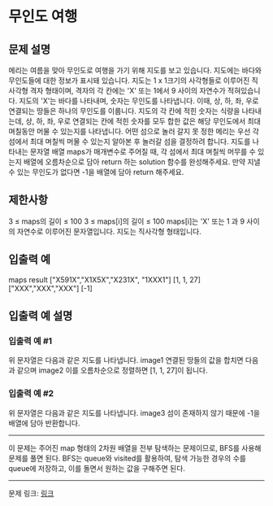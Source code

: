 # 무인도 여행
## 문제 설명

메리는 여름을 맞아 무인도로 여행을 가기 위해 지도를 보고 있습니다. 지도에는 바다와 무인도들에 대한 정보가 표시돼 있습니다. 지도는 1 x 1크기의 사각형들로 이루어진 직사각형 격자 형태이며, 격자의 각 칸에는 'X' 또는 1에서 9 사이의 자연수가 적혀있습니다. 지도의 'X'는 바다를 나타내며, 숫자는 무인도를 나타냅니다. 이때, 상, 하, 좌, 우로 연결되는 땅들은 하나의 무인도를 이룹니다. 지도의 각 칸에 적힌 숫자는 식량을 나타내는데, 상, 하, 좌, 우로 연결되는 칸에 적힌 숫자를 모두 합한 값은 해당 무인도에서 최대 며칠동안 머물 수 있는지를 나타냅니다. 어떤 섬으로 놀러 갈지 못 정한 메리는 우선 각 섬에서 최대 며칠씩 머물 수 있는지 알아본 후 놀러갈 섬을 결정하려 합니다.
지도를 나타내는 문자열 배열 maps가 매개변수로 주어질 때, 각 섬에서 최대 며칠씩 머무를 수 있는지 배열에 오름차순으로 담아 return 하는 solution 함수를 완성해주세요. 만약 지낼 수 있는 무인도가 없다면 -1을 배열에 담아 return 해주세요.
## 제한사항
3 ≤ maps의 길이 ≤ 100
3 ≤ maps[i]의 길이 ≤ 100
maps[i]는 'X' 또는 1 과 9 사이의 자연수로 이루어진 문자열입니다.
지도는 직사각형 형태입니다.
## 입출력 예
maps	result
["X591X","X1X5X","X231X", "1XXX1"]	[1, 1, 27]
["XXX","XXX","XXX"]	[-1]
## 입출력 예 설명
### 입출력 예 #1
위 문자열은 다음과 같은 지도를 나타냅니다.
image1
연결된 땅들의 값을 합치면 다음과 같으며
image2
이를 오름차순으로 정렬하면 [1, 1, 27]이 됩니다.
### 입출력 예 #2
위 문자열은 다음과 같은 지도를 나타냅니다.
image3
섬이 존재하지 않기 때문에 -1을 배열에 담아 반환합니다.

***

이 문제는 주어진 map 형태의 2차원 배열을 전부 탐색하는 문제이므로, BFS를 사용해 문제를 풀면 된다. BFS는 queue와 visited를 활용하여, 탐색 가능한 경우의 수를 queue에 저장하고, 이를 돌면서 원하는 값을 구해주면 된다.

***
문제 링크: [링크](https://school.programmers.co.kr/learn/courses/30/lessons/154540)
